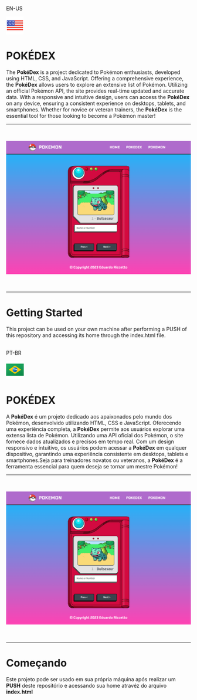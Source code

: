 EN-US

![flag-eua](./img/eua.png)

# POKÉDEX

The **PokéDex** is a project dedicated to Pokémon enthusiasts, developed using HTML, CSS, and JavaScript. Offering a comprehensive experience, the **PokéDex** allows users to explore an extensive list of Pokémon. Utilizing an official Pokémon API, the site provides real-time updated and accurate data. With a responsive and intuitive design, users can access the **PokéDex** on any device, ensuring a consistent experience on desktops, tablets, and smartphones. Whether for novice or veteran trainers, the **PokéDex** is the essential tool for those looking to become a Pokémon master!

---

<br>

![pokedex](./img/pokedex.png)

<br>

---

# Getting Started

This project can be used on your own machine after performing a PUSH of this repository and accessing its home through the index.html file.

<br>
PT-BR

![flag-brasil](./img/brasil.png)

# POKÉDEX

A **PokéDex** é um projeto dedicado aos apaixonados pelo mundo dos Pokémon, desenvolvido utilizando HTML, CSS e JavaScript. Oferecendo uma experiência completa, a **PokéDex** permite aos usuários explorar uma extensa lista de Pokémon. Utilizando uma API oficial dos Pokémon, o site fornece dados atualizados e precisos em tempo real. Com um design responsivo e intuitivo, os usuários podem acessar a **PokéDex** em qualquer dispositivo, garantindo uma experiência consistente em desktops, tablets e smartphones.Seja para treinadores novatos ou veteranos, a **PokéDex** é a ferramenta essencial para quem deseja se tornar um mestre Pokémon!

---

<br>

![pokedex](./img/pokedex.png)

<br>

---

# Começando

Este projeto pode ser usado em sua própria máquina após realizar um **PUSH** deste repositório e acessando sua home atravéz do arquivo **index.html**
